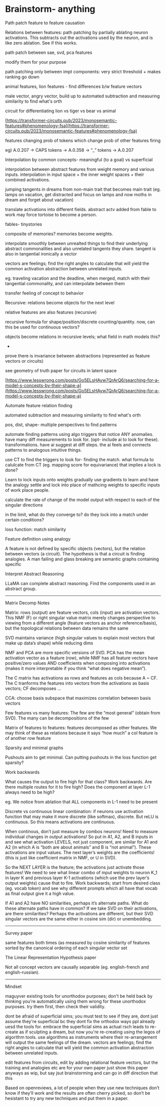 # Brainstorm- anything

Path patch feature to feature causation

Relations between features: path patching by partially ablating neuron activations. This subtracts out the activations used by the neuron, and is like zero ablation. See if this works.

path patch between sae, svd, pca features

modify them for your purpose

path patching only between impt components: very strict threshold + makes ranking go down

animal features, lion features - find differences b/w feature vectors

male vector, angry vector, build up to
automated subtraction and measuring similarity to find what's orth

circuit for differentiating lion vs tiger vs bear vs animal

[https://transformer-circuits.pub/2023/monosemantic-features#phenomenology-fsa](https://transformer-circuits.pub/2023/monosemantic-features#phenomenology-fsa)

features changing prob of tokens which change prob of other features firing

eg) A.0.207 → CAPS tokens → A.0.358 → “_” tokens → A.0.207

Interpolation by common concepts- meaningful (to a goal) vs superficial

interpolation between abstract features from weight memory and various inputs. interpolation in input space + the inner weight spaces + their combined activations.

jumping tangents in dreams from non-main trait that becomes main trait (eg. lamps on vacation, get distracted and focus on lamps and now moths in dream and forget about vacation)

translate activations into different fields. abstract actv added from fable to work may force tortoise to become a person.

fables- tinystories

composite of memories? memories become weights.

interpolate smoothly between unrealted things to find their underlying abstract commonalities and also unrelated tangents they share. tangent is also in tangential ironically a vector

vectors are feelings; find the right angles to calculate that will yield the common activation abstraction between unrelated inputs.

eg. traveling vacation and the deadline, when merged, match with their tangential commonality, and can interpolate between them

transfer feeling of concept to behavior

Recursive: relations become objects for the next level

relative features are also features (recursive)

recursive formula for shape/position/discrete counting/quantity. now, can this be used for continuous vectors?

objects become relations in recursive levels; what field in math models this?

- 
    
    

prove there is invariance between abstractions (represented as feature vectors or circuits)

see geometry of truth paper for circuits in latent space

[https://www.lesswrong.com/posts/Go5ELsHAyw7QrArQ6/searching-for-a-model-s-concepts-by-their-shape-a](https://www.lesswrong.com/posts/Go5ELsHAyw7QrArQ6/searching-for-a-model-s-concepts-by-their-shape-a)

Automate feature relation finding

automated subtraction and measuring similarity to find what's orth

pos, dist, shape- multiple perspectives to find patterns

automate finding patterns using algo triggers that notice ANY anomalies. have many diff measurements to look for. (opt- include ai to look for these). transformations. have ai suggest at diff steps. the ai feels and connects patterns to analogous intuitive things.

use CT to find the triggers to look for- finding the match. what formula to calulcate from CT (eg. mapping score for equivariance) that implies a lock is done?

Learn to lock inputs onto weights
gradually use gradients to learn and have the analogy settle and lock into place of mathcing weights to specific inputs of work place people.

calculate the rate of change of the model output with respect to each of the singular directions

in the limit, what do they converge to? do they lock into a match under certain conditions?

loss function: match similarity

Feature definition using analogy

A feature is not defined by specific objects (vectors), but the relation between vectors (a circuit). The hypothesis is that a circuit is finding analogies. A man failing and glass breaking are semantic graphs containing specific 

Interpret Abstract Reasoning

LLaMA can complete abstract reasoning. Find the components used in an abstract group.

---

Matrix Decomp Notes

Matrix: rows (output) are feature vectors, cols (input) are activation vectors. This NMF (F) or right singular value matrix merely changes perspective to viewing from a different angle (feature vectors as anchor reference/basis), but the topological relations between data remains the same

SVD maintains variance (high singular values to explain most vectors that make up data’s shape) while reducing dims

NMF and PCA are more specific versions of SVD. PCA has the mean activation vector as a feature (row), while NMF has all feature vectors have positive/zero values AND coefficients when composing into activations (makes it more interpretable if you think “what does negative mean”). 

The C matrix has activations as rows and features as cols because A ~ CF. The C tranforms the features into vectors from the activations as basis vectors; CF decomposes …

CCA: choose basis subspace that maximizes correlation between basis vectors

Few features vs many features: The few are the “most general” (obtain from SVD). The many can be decompositions of the few

Matrix of features to features: features decomposed as other features. We may think of these as relations because it says “how much” a col feature is of another row feature

Sparsity and minimal graphs

Pushouts aim to get minimal. Can putting pushouts in the loss function get sparsity?

Work backwards

What causes the output to fire high for that class? Work backwards. Are there multiple routes for it to fire high? Does the component at layer L-1 always need to be high? 

eg. We notice from ablation that ALL components in L-1 need to be present

Discrete vs continuous linear combination: if neurons use activation function that may make it more discrete (like softmax), discrete. But reLU is continuous. So this means activations are continuous.

When continous, don’t just measure by combos neurons! Need to measure individual changes in output activations! So put in A1, A2, and B inputs in and see what activation LEVELS, not just component, are similar for A1 and A2 (in which A is “both are about animals” and B is “not animal”). These activations are input values. The next layer’s weights are the coefficients! (this is just like coefficient matrix in NMF, or U in SVD).

So the NEXT LAYER is the feature; the activations just activate those features! We need to see what linear combo of input weights to neuron K_1 in layer K and previous layer K-1 activations (which use the prev layer’s output weights) cause that to fire. Work backwards; start from desired class (eg. vocab token) and see why different prompts which all have that vocab as final output give it a high value. 

If A1 and A2 have NO similarities, perhaps it’s alternate paths. What do these alternate paths have in common? If we take SVD on their activations, are there similarities? Perhaps the activations are different, but their SVD singular vectors are the same either in cosine sim (dir) or unembedding. 

---

Survey paper

same features both times (as measured by cosine similarity of features sorted by the canonical ordering of each singular vector set

The Linear Representation Hypothesis paper

Not all concept vectors are causally separable (eg. english-french and english-russian). 

---

Mindset

maguyver existing tools for unorthodox purposes; don't be held back by thinking you're automatically using them wrong for these unorthodox purposes. try them first, then check their validity.

dont be afraid of superficial sims; you must test to see if they are, dont just assume they're superficial bc they dont fix the orthodox ways ppl already uesd the tools for. embrace the superficial sims as actual rsch leads to re-create as if sculpting a dream, but now you're re-creating using the legos of algorithm tools. use algorithms as instruments where their re-arrangement will output the same feelings of the dream. vectors are feelings; find the right angles to calculate that will yield the common activation abstraction between unrelated inputs.

edit features from circuits, edit by adding relational feature vectors, but the training and analogies etc are for your own paper
just show this paper anyways as wip, but say jsut brainstorming and can go in diff direction that this

Based on openreviews, a lot of people when they use new techniques don’t know if they’ll work and the results are often cherry picked, so don’t be hesistant to try any new techniques and put them in a paper.